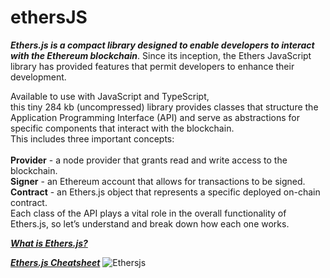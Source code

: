 # ethersJS

***Ethers.js is a compact library designed to enable developers to interact with the Ethereum blockchain***. Since its inception, the Ethers JavaScript library has provided features that permit developers to enhance their development.<br>

Available to use with JavaScript and TypeScript,<br> this tiny 284 kb (uncompressed) library provides classes that structure the Application Programming Interface (API) and serve as abstractions for specific components that interact with the blockchain.<br> This includes three important concepts:
<br><br>
**Provider** - a node provider that grants read and write access to the blockchain.<br>
**Signer** - an Ethereum account that allows for transactions to be signed.<br>
**Contract** - an Ethers.js object that represents a specific deployed on-chain contract.<br>
Each class of the API plays a vital role in the overall functionality of Ethers.js, so let’s understand and break down how each one works.<br>

***[What is Ethers.js?](https://docs.alchemy.com/docs/what-is-ethers-js)***

***[Ethers.js Cheatsheet](https://www.testingchain.xyz/posts/cheatsheets/ethers-js)***
![Ethersjs](https://github.com/CoorayNTL/ethersJS/assets/96631498/ebced0c9-9e8e-4251-97be-b59ff153868f)
